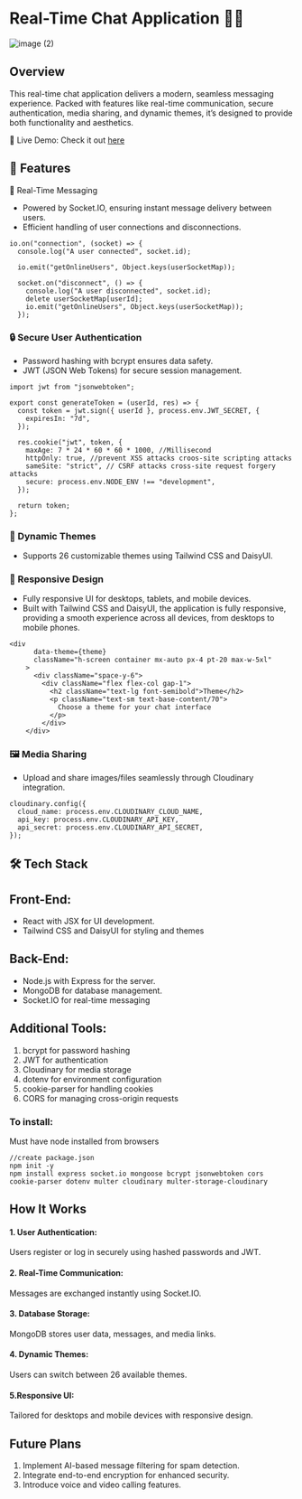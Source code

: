 # Real-Time Chat Application 📱💬
![image (2)](https://github.com/user-attachments/assets/4839e318-13f0-4377-bffc-5e70ec286003)


## Overview
This real-time chat application delivers a modern, seamless messaging experience. Packed with features like real-time communication, secure authentication, media sharing, and dynamic themes, it’s designed to provide both functionality and aesthetics.

🌟 Live Demo: Check it out [here](https://fullstack-chat-app-ydz9.onrender.com/)

## 🚀 Features
🔴 Real-Time Messaging
- Powered by Socket.IO, ensuring instant message delivery between users.
- Efficient handling of user connections and disconnections.
```
io.on("connection", (socket) => {
  console.log("A user connected", socket.id);

  io.emit("getOnlineUsers", Object.keys(userSocketMap));

  socket.on("disconnect", () => {
    console.log("A user disconnected", socket.id);
    delete userSocketMap[userId];
    io.emit("getOnlineUsers", Object.keys(userSocketMap));
  });
```
### 🔒 Secure User Authentication
- Password hashing with bcrypt ensures data safety.
- JWT (JSON Web Tokens) for secure session management.
```
import jwt from "jsonwebtoken";

export const generateToken = (userId, res) => {
  const token = jwt.sign({ userId }, process.env.JWT_SECRET, {
    expiresIn: "7d",
  });

  res.cookie("jwt", token, {
    maxAge: 7 * 24 * 60 * 60 * 1000, //Millisecond
    httpOnly: true, //prevent XSS attacks croos-site scripting attacks
    sameSite: "strict", // CSRF attacks cross-site request forgery attacks
    secure: process.env.NODE_ENV !== "development",
  });

  return token;
};
```

### 🎨 Dynamic Themes
- Supports 26 customizable themes using Tailwind CSS and DaisyUI.

### 📱 Responsive Design
- Fully responsive UI for desktops, tablets, and mobile devices.
- Built with Tailwind CSS and DaisyUI, the application is fully responsive, providing a smooth experience across all devices, from desktops to mobile phones.
```
<div
      data-theme={theme}
      className="h-screen container mx-auto px-4 pt-20 max-w-5xl"
    >
      <div className="space-y-6">
        <div className="flex flex-col gap-1">
          <h2 className="text-lg font-semibold">Theme</h2>
          <p className="text-sm text-base-content/70">
            Choose a theme for your chat interface
          </p>
        </div>
    </div>
```

### 🖼️ Media Sharing
- Upload and share images/files seamlessly through Cloudinary integration.

```
cloudinary.config({
  cloud_name: process.env.CLOUDINARY_CLOUD_NAME,
  api_key: process.env.CLOUDINARY_API_KEY,
  api_secret: process.env.CLOUDINARY_API_SECRET,
});
```

## 🛠️ Tech Stack

## Front-End:
- React with JSX for UI development.<br>
- Tailwind CSS and DaisyUI for styling and themes

## Back-End:
- Node.js with Express for the server.<br>
- MongoDB for database management.<br>
- Socket.IO for real-time messaging

## Additional Tools:
1. bcrypt for password hashing<br>
2. JWT for authentication<br>
3. Cloudinary for media storage<br>
4. dotenv for environment configuration<br>
5. cookie-parser for handling cookies<br>
6. CORS for managing cross-origin requests

###   To install: 
Must have node installed from browsers
```
//create package.json
npm init -y
npm install express socket.io mongoose bcrypt jsonwebtoken cors cookie-parser dotenv multer cloudinary multer-storage-cloudinary
```

## How It Works
#### 1. User Authentication: 
Users register or log in securely using hashed passwords and JWT.
#### 2. Real-Time Communication: 
Messages are exchanged instantly using Socket.IO.
#### 3. Database Storage: 
MongoDB stores user data, messages, and media links.
#### 4. Dynamic Themes:
Users can switch between 26 available themes.
#### 5.Responsive UI: 
Tailored for desktops and mobile devices with responsive design.

## Future Plans
1. Implement AI-based message filtering for spam detection.
2. Integrate end-to-end encryption for enhanced security.
3. Introduce voice and video calling features.

